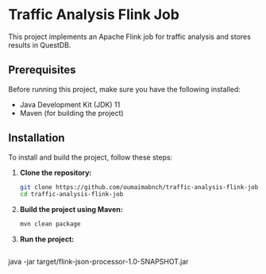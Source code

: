# Traffic Analysis Flink Job

This project implements an Apache Flink job for traffic analysis and stores results in QuestDB.

## Prerequisites

Before running this project, make sure you have the following installed:

- Java Development Kit (JDK) 11 
- Maven (for building the project)

## Installation

To install and build the project, follow these steps:

1. **Clone the repository:**

   ```bash
   git clone https://github.com/oumaimabnch/traffic-analysis-flink-job.git
   cd traffic-analysis-flink-job

2. **Build the project using Maven:**
   
   ```bash
   mvn clean package
   
3. **Run the project:**
   ```bash
java -jar target/flink-json-processor-1.0-SNAPSHOT.jar


